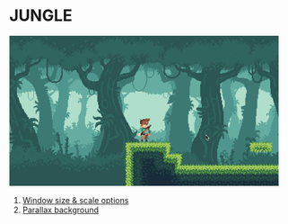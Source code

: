 # JUNGLE

<img src="https://github.com/antonKalinin/jungle/blob/master/assets/progress.gif?raw=true" width="480" />

1. [Window size & scale options](https://github.com/antonKalinin/jungle/tree/1-window-options)
1. [Parallax background](https://github.com/antonKalinin/jungle/tree/2-parallax-background)
